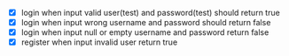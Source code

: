 - [x] login when input valid user(test) and password(test) should return true
- [x] login when input wrong username and password should return false
- [x] login when input null or empty username and password return false
- [x] register when input invalid user return true